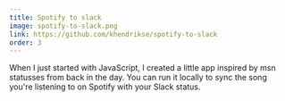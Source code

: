 ```yaml
---
title: Spotify to slack
image: spotify-to-slack.png
link: https://github.com/khendrikse/spotify-to-slack
order: 3
---
```


When I just started with JavaScript, I created a little app inspired by msn statusses from back in the day. You can run it locally to sync the song you're listening to on Spotify with your Slack status.
